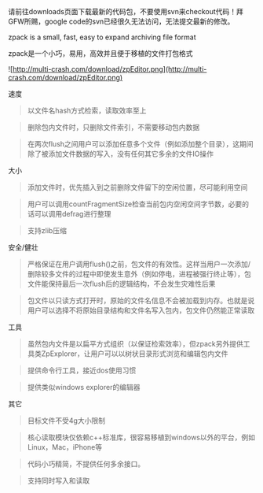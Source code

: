 请前往downloads页面下载最新的代码包，不要使用svn来checkout代码！拜GFW所赐，google code的svn已经很久无法访问，无法提交最新的修改。

zpack is a small, fast, easy to expand archiving file format

zpack是一个小巧，易用，高效并且便于移植的文件打包格式

![http://multi-crash.com/download/zpEditor.png](http://multi-crash.com/download/zpEditor.png)

速度

> 以文件名hash方式检索，读取效率至上

> 删除包内文件时，只删除文件索引，不需要移动包内数据

> 在两次flush之间用户可以添加任意多个文件（例如添加整个目录），这期间除了被添加文件数据的写入，没有任何其它多余的文件IO操作


大小

> 添加文件时，优先插入到之前删除文件留下的空闲位置，尽可能利用空间

> 用户可以调用countFragmentSize检查当前包内空闲空间字节数，必要的话可以调用defrag进行整理

> 支持zlib压缩


安全/健壮

> 严格保证在用户调用flush()之前，包文件的有效性。这样当用户一次添加/删除较多文件的过程中即使发生意外（例如停电，进程被强行终止等），包文件能保持最后一次flush后的逻辑结构，不会发生灾难性后果

> 包文件以只读方式打开时，原始的文件名信息不会被加载到内存。也就是说用户可以选择不将原始目录结构和文件名写入包内，包文件仍然能正常读取


工具

> 虽然包内文件是以扁平方式组织（以保证检索效率），但zpack另外提供工具类ZpExplorer，让用户可以以树状目录形式浏览和编辑包内文件

> 提供命令行工具，接近dos使用习惯

> 提供类似windows explorer的编辑器


其它

> 目标文件不受4g大小限制

> 核心读取模块仅依赖c++标准库，很容易移植到windows以外的平台，例如Linux，Mac，iPhone等

> 代码小巧精简，不提供任何多余接口。

> 支持同时写入和读取